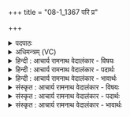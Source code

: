 +++
title = "08-1_1367 परि प्र"

+++
<details><summary>पदपाठः</summary>

प꣢रि꣣। प्र꣡। ध꣢न्व꣡। इ꣡न्द्रा꣢꣯य। सो꣣म। स्वादुः꣢। मि꣣त्रा꣡य꣢। मि꣣। त्रा꣡य꣢꣯। पू꣣ष्णे꣢। भ꣡गा꣢꣯य। १३६७।
</details>

<details><summary>अधिमन्त्रम् (VC)</summary>

- पवमानः सोमः
- अग्नयो धिष्ण्या ऐश्वराः
- द्विपदा विराट् पङ्क्तिः
- पञ्चमः
</details>

<details><summary>हिन्दी : आचार्य रामनाथ वेदालंकार - विषयः</summary>

प्रथम ऋचा की व्याख्या पूर्वार्चिक में ४२७ क्रमाङ्क पर परमात्मा के विषय में की जा चुकी है। यहाँ ब्रह्मानन्द का विषय कहते हैं।
</details>

<details><summary>हिन्दी : आचार्य रामनाथ वेदालंकार - पदार्थः</summary>

पदार्थान्वयभाषाः -  हे(सोम)ब्रह्मानन्दरस! (स्वादुः)मधुर स्वादवाला तू(मित्राय)मित्र, (पूष्णे)पोषणकर्ता, (भगाय)सेवनीय(इन्द्राय)जीवात्मा के लिये(परि प्र धन्व)प्रवाहित हो॥१॥
</details>

<details><summary>हिन्दी : आचार्य रामनाथ वेदालंकार - भावार्थः</summary>

भावार्थभाषाः -  परमेश्वर के पास से प्रवाहित हुए परमानन्दरस का पान करके जीवात्मा में एक विलक्षण शक्ति उत्पन्न हो जाती है ॥१॥
</details>

<details><summary>संस्कृत : आचार्य रामनाथ वेदालंकार - विषयः</summary>

तत्र प्रथमा ऋक् पूर्वार्चिके ४२७ क्रमाङ्के परमात्मविषये व्याख्याता। अत्र ब्रह्मानन्दविषय उच्यते।
</details>

<details><summary>संस्कृत : आचार्य रामनाथ वेदालंकार - पदार्थः</summary>

पदार्थान्वयभाषाः -  हे (सोम) ब्रह्मानन्दरस ! (स्वादुः) मधुरः त्वम् (मित्राय) मित्रभूताय, (पूष्णे) पोषकाय, (भगाय) सेवनीयाय (इन्द्राय) जीवात्मने (परि प्र धन्व) परि प्रस्रव ॥१॥
</details>

<details><summary>संस्कृत : आचार्य रामनाथ वेदालंकार - भावार्थः</summary>

भावार्थभाषाः -  परमेश्वरस्य सकाशात् प्रस्रुतं परमानन्दरसं पीत्वा जीवात्मनि काचिदपूर्वा शक्तिः समुदेति ॥१॥
</details>